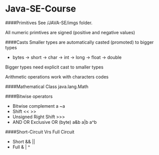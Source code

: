# Java-SE-Course

####Primitives
See /JAVA-SE/imgs folder.

All numeric primtives are signed (positive and negative values)

####Casts
Smaller types are automatically casted (promoted) to bigger types
 - bytes -> short -> char -> int -> long -> float -> double
 
 Bigger types need explicit cast to smaller types
 
 Arithmetic operations work with characters codes
 
####Mathematical Class
java.lang.Math

####Bitwise operators
 - Bitwise complement a ~a
 - Shift << >>
 - Unsigned Right Shift >>>
 - AND OR Exclusive OR (byte) a&b a|b a^b
 
####Short-Circuit Vrs Full Circuit
 - Short && ||
 - Full & | ^